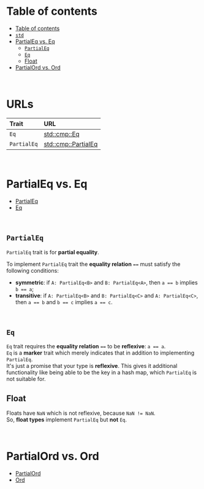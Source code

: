 # Table of contents
- [Table of contents](#table-of-contents)
- [`std`](#std)
- [PartialEq vs. Eq](#partialeq-vs-eq)
  - [`PartialEq`](#partialeq)
  - [`Eq`](#eq)
  - [Float](#float)
- [PartialOrd vs. Ord](#partialord-vs-ord)

<br>

# URLs
|Trait|URL|
|:----|:------------|
|`Eq`|[std::cmp::Eq](https://doc.rust-lang.org/std/cmp/trait.Eq.html)|
|`PartialEq`|[std::cmp::PartialEq](https://doc.rust-lang.org/std/cmp/trait.PartialEq.html)|

<br>

# PartialEq vs. Eq
- [PartialEq](https://doc.rust-lang.org/std/cmp/trait.PartialEq.html)
- [Eq](https://doc.rust-lang.org/std/cmp/trait.Eq.html)

<br>

## `PartialEq`
`PartialEq` trait is for **partial equality**. <br>

To implement `PartialEq` trait the **equality relation** `==` must satisfy the following conditions:
- **symmetric**: if `A: PartialEq<B>` and `B: PartialEq<A>`, then `a == b` implies `b == a`;
- **transitive**: if `A: PartialEq<B>` and `B: PartialEq<C>` and `A: PartialEq<C>`, then `a == b` and `b == c` implies `a == c`.

<br>

## `Eq`
`Eq` trait requires the **equality relation** `==` to be **reflexive**: `a == a`.<br>
`Eq` is a **marker** trait which merely indicates that in addition to implementing `PartialEq`.<br>
It's just a promise that your type is **reflexive**. This gives it additional functionality like being able to be the key in a hash map, which `PartialEq` is not suitable for.<br>

## Float
Floats have `NaN` which is not reflexive, because `NaN != NaN`.<br>
So, **float types** implement `PartialEq` but **not** `Eq`.<br>

<br>

# PartialOrd vs. Ord
- [PartialOrd](https://doc.rust-lang.org/std/cmp/trait.PartialOrd.html)<br>
- [Ord](https://doc.rust-lang.org/std/cmp/trait.Ord.html)
